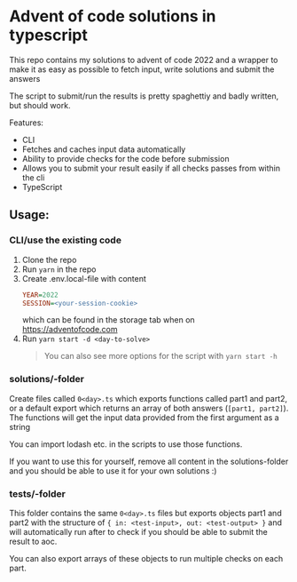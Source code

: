 # Advent of code solutions in typescript

This repo contains my solutions to advent of code 2022 and a wrapper to make it as easy as possible to fetch input, write solutions and submit the answers

The script to submit/run the results is pretty spaghettiy and badly written, but should work.

Features:

- CLI
- Fetches and caches input data automatically
- Ability to provide checks for the code before submission
- Allows you to submit your result easily if all checks passes from within the cli
- TypeScript

## Usage:

### CLI/use the existing code

1. Clone the repo
1. Run `yarn` in the repo
1. Create .env.local-file with content
   ```ini
   YEAR=2022
   SESSION=<your-session-cookie>
   ```
   which can be found in the storage tab when on https://adventofcode.com
1. Run `yarn start -d <day-to-solve>`
   > You can also see more options for the script with `yarn start -h`

### solutions/-folder

Create files called `0<day>.ts` which exports functions called part1 and part2, or a default export which returns an array of both answers (`[part1, part2]`).
The functions will get the input data provided from the first argument as a string

You can import lodash etc. in the scripts to use those functions.

If you want to use this for yourself, remove all content in the solutions-folder and you should be able to use it for your own solutions :)

### tests/-folder

This folder contains the same `0<day>.ts` files but exports objects part1 and part2 with the structure of `{ in: <test-input>, out: <test-output> }`
and will automatically run after to check if you should be able to submit the result to aoc.

You can also export arrays of these objects to run multiple checks on each part.
